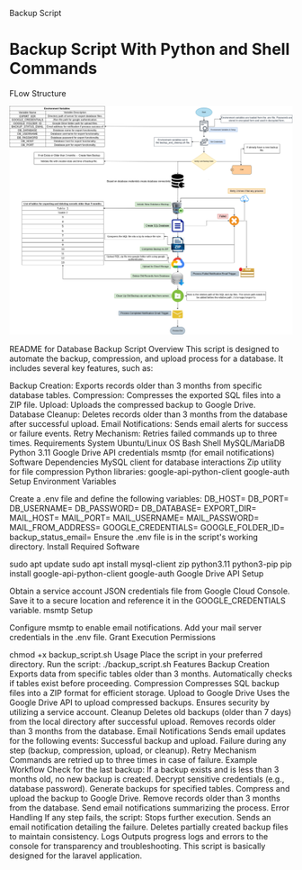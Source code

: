 Backup Script

# Backup Script With Python and Shell Commands

FLow Structure

<img src="https://github.com/satnam1994/Automated-Backup-Process-via-Shell-Script-Quarterly/blob/main/basic_backup.drawio.png">

README for Database Backup Script
Overview
This script is designed to automate the backup, compression, and upload process for a database. It includes several key features, such as:

Backup Creation: Exports records older than 3 months from specific database tables.
Compression: Compresses the exported SQL files into a ZIP file.
Upload: Uploads the compressed backup to Google Drive.
Database Cleanup: Deletes records older than 3 months from the database after successful upload.
Email Notifications: Sends email alerts for success or failure events.
Retry Mechanism: Retries failed commands up to three times.
Requirements
System
Ubuntu/Linux OS
Bash Shell
MySQL/MariaDB
Python 3.11
Google Drive API credentials
msmtp (for email notifications)
Software Dependencies
MySQL client for database interactions
Zip utility for file compression
Python libraries:
google-api-python-client
google-auth
Setup
Environment Variables

Create a .env file and define the following variables:
DB_HOST=
DB_PORT=
DB_USERNAME=
DB_PASSWORD=
DB_DATABASE=
EXPORT_DIR=
MAIL_HOST=
MAIL_PORT=
MAIL_USERNAME=
MAIL_PASSWORD=
MAIL_FROM_ADDRESS=
GOOGLE_CREDENTIALS=
GOOGLE_FOLDER_ID=
backup_status_email=
Ensure the .env file is in the script's working directory.
Install Required Software

sudo apt update
sudo apt install mysql-client zip python3.11 python3-pip
pip install google-api-python-client google-auth
Google Drive API Setup

Obtain a service account JSON credentials file from Google Cloud Console.
Save it to a secure location and reference it in the GOOGLE_CREDENTIALS variable.
msmtp Setup

Configure msmtp to enable email notifications. Add your mail server credentials in the .env file.
Grant Execution Permissions

chmod +x backup_script.sh
Usage
Place the script in your preferred directory.
Run the script:
./backup_script.sh
Features
Backup Creation
Exports data from specific tables older than 3 months.
Automatically checks if tables exist before proceeding.
Compression
Compresses SQL backup files into a ZIP format for efficient storage.
Upload to Google Drive
Uses the Google Drive API to upload compressed backups.
Ensures security by utilizing a service account.
Cleanup
Deletes old backups (older than 7 days) from the local directory after successful upload.
Removes records older than 3 months from the database.
Email Notifications
Sends email updates for the following events:
Successful backup and upload.
Failure during any step (backup, compression, upload, or cleanup).
Retry Mechanism
Commands are retried up to three times in case of failure.
Example Workflow
Check for the last backup:
If a backup exists and is less than 3 months old, no new backup is created.
Decrypt sensitive credentials (e.g., database password).
Generate backups for specified tables.
Compress and upload the backup to Google Drive.
Remove records older than 3 months from the database.
Send email notifications summarizing the process.
Error Handling
If any step fails, the script:
Stops further execution.
Sends an email notification detailing the failure.
Deletes partially created backup files to maintain consistency.
Logs
Outputs progress logs and errors to the console for transparency and troubleshooting.
This script is basically designed for the laravel application.
